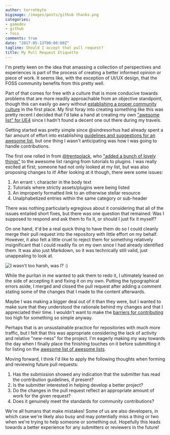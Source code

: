 ```yaml
---
author: terrehbyte
bigimage: /images/posts/github thanks.png
categories:
- gamedev
- github
- foss
comments: true
date: "2017-05-13T00:00:00Z"
tagline: Should I accept that pull request?
title: My Pull Request Etiquette
---
```


I'm pretty keen on the idea that amassing a collection of perspectives and
experiences is part of the process of creating a better informed opinion or
piece of work. It seems like, with the exception of UI/UX design, that the
FOSS community benefits from this pretty well.

Part of that comes for free with a culture that is more conducive towards
problems that are more readily approachable from an objective standpoint, though
this can easily go awry without [establishing a proper community culture][OSSPoison]
in the first place. My first foray into creating something like this was pretty
recent I decided that I'd take a hand at creating my own ["awesome list" for UE4][awesome-ue4]
since I hadn't found a decent one out there during my travels.

Getting started was pretty simple since @sindresorhus had already spent a fair
amount of effort into establishing [guidelines and suggestions for an awesome
list][awesome], but one thing I wasn't anticipating was how I was going to
handle contributions.

The first one rolled in from [@trentpolack][@trentpolack], who ["added a bunch of lovely things"](https://github.com/terrehbyte/awesome-ue4/pull/1)
to the awesome list ranging from tutorials to plugins. I was really excited at first;
someone had not only looked at my list, but was also proposing changes to it! After
looking at it though, there were some issues:

1. An errant `\` character in the body text
2. Tutorials where strictly assets/plugins were being listed
3. An improperly formatted link to an otherwise stellar resource
4. Unalphabetized entries within the same category or sub-header

There was nothing particularly egregious about it considering that all of the
issues entailed short fixes, but there was one question that remained: Was I
supposed to respond and ask them to fix it, or should I just fix it myself?

On one hand, it'd be a real quick thing to have them do so I could cleanly merge
their pull request into the repository with little effort on my behalf. However,
it also felt a little cruel to reject them for something relatively insignificant
that I could readily fix on my own since I had already identified them. It was
also just Markdown, so it was technically still valid, just unappealing to look
at.

![I wasn't too harsh, was I? :)](/images/posts/github%20thanks.png)

While the puritan in me wanted to ask them to redo it, I ultimately leaned on
the side of accepting it and fixing it on my own. Putting the typographical
errors aside, I merged and closed the pull request after adding a comment
stating some of the changes that I made to the content afterwards.

Maybe I was making a bigger deal out of it than they were, but I wanted to make
sure that they understood the rationale behind my changes and that I appreciated
their time. I wouldn't want to make the [barriers for contributing][hackerConduct]
too high for something so simple anyway.

Perhaps that is an unsustainable practice for repositories with much more
traffic, but I felt that this was appropriate considering the lack of activity
and relative "new-ness" for the project. I'm eagerly making my way towards the
day when I finally place the finishing touches on it before submitting it for
listing on the [awesome list of awesome lists][awesome].

Moving forward, I think I'd like to apply the following thoughts when forming
and reviewing future pull requests:

1. Has the submission showed any indication that the submitter has read the
   contribution guidelines, if present?
2. Is the submitter interested in helping develop a better project?
3. Do the changes in the pull request reflect an appropriate amount of work for
   the given request?
4. Does it genuinely meet the standards for community contributions?

We're all humans that make mistakes! Some of us are also developers, in which
case we're likely also busy and may potentially miss a thing or two when we're
trying to help someone or something out. Hopefully this leads towards a better
experience for any submitters or reviewers in the future!

[awesome]:https://github.com/sindresorhus/awesome
[awesome-ue4]:https://github.com/terrehbyte/awesome-ue4
[awesome-ue4-pr1]:https://github.com/terrehbyte/awesome-ue4/pull/1
[hackerConduct]:http://sealedabstract.com/rants/conduct-unbecoming-of-a-hacker/
[OSSPoison]:https://youtu.be/-F-3E8pyjFo
[@trentpolack]:https://github.com/trentpolack